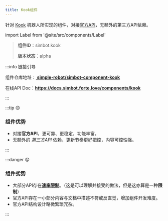 ```yaml
---
title: Kook组件
---
```


针对 [Kook](https://www.kookapp.cn/) 机器人所实现的组件，对接[官方API](https://developer.kookapp.cn/doc/reference)，无额外的第三方API依赖。

import Label from '@site/src/components/Label'

> **组件ID**：<Label>simbot.kook</Label>
> 
> **版本状态**：<Label title='无法保证可用性、未来可能会频发发生破坏性改动'>alpha</Label>

:::info 链接引导

组件仓库地址：<a href='https://github.com/simple-robot/simbot-component-kook'><b><span class='bi-github'></span> simple-robot/simbot-component-kook</b></a>

在线API Doc：**<https://docs.simbot.forte.love/components/kook>**

:::

:::tip 😊

### 组件优势

- 对接**官方API**，更可靠、更稳定，功能丰富。
- 无额外的 _第三方API_ 依赖，更新节奏更好把控，内容可控性强。

:::

:::danger 😟

### 组件劣势

- 大部分API存在[**速率限制**](https://developer.kookapp.cn/doc/rate-limit)。（这是可以理解并接受的做法，但是这亦算是一种**限制**）
- 官方API存在一小部分内容与文档中描述不符或反直觉，增加组件开发难度。
- 官方API结构设计略微繁琐冗杂。

:::
